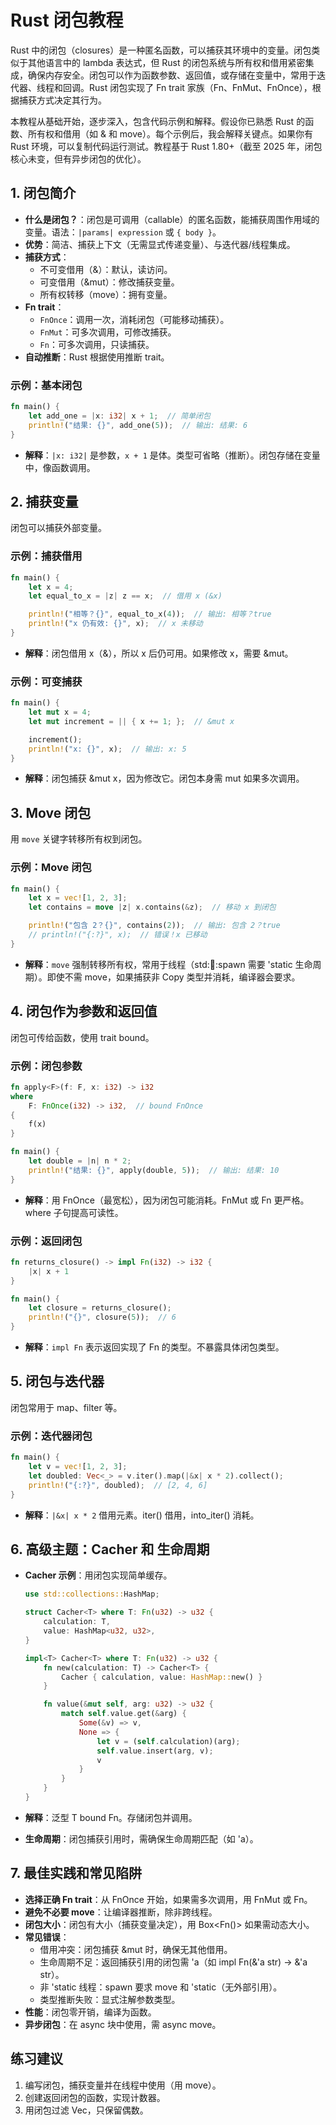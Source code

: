 # Rust 闭包教程

Rust 中的闭包（closures）是一种匿名函数，可以捕获其环境中的变量。闭包类似于其他语言中的 lambda 表达式，但 Rust 的闭包系统与所有权和借用紧密集成，确保内存安全。闭包可以作为函数参数、返回值，或存储在变量中，常用于迭代器、线程和回调。Rust 闭包实现了 Fn trait 家族（Fn、FnMut、FnOnce），根据捕获方式决定其行为。

本教程从基础开始，逐步深入，包含代码示例和解释。假设你已熟悉 Rust 的函数、所有权和借用（如 & 和 move）。每个示例后，我会解释关键点。如果你有 Rust 环境，可以复制代码运行测试。教程基于 Rust 1.80+（截至 2025 年，闭包核心未变，但有异步闭包的优化）。

## 1. 闭包简介

- **什么是闭包？**：闭包是可调用（callable）的匿名函数，能捕获周围作用域的变量。语法：`|params| expression` 或 `{ body }`。
- **优势**：简洁、捕获上下文（无需显式传递变量）、与迭代器/线程集成。
- **捕获方式**：
    - 不可变借用（&）：默认，读访问。
    - 可变借用（&mut）：修改捕获变量。
    - 所有权转移（move）：拥有变量。
- **Fn trait**：
    - `FnOnce`：调用一次，消耗闭包（可能移动捕获）。
    - `FnMut`：可多次调用，可修改捕获。
    - `Fn`：可多次调用，只读捕获。
- **自动推断**：Rust 根据使用推断 trait。

### 示例：基本闭包
```rust
fn main() {
    let add_one = |x: i32| x + 1;  // 简单闭包
    println!("结果: {}", add_one(5));  // 输出: 结果: 6
}
```

- **解释**：`|x: i32|` 是参数，`x + 1` 是体。类型可省略（推断）。闭包存储在变量中，像函数调用。

## 2. 捕获变量

闭包可以捕获外部变量。

### 示例：捕获借用
```rust
fn main() {
    let x = 4;
    let equal_to_x = |z| z == x;  // 借用 x (&x)

    println!("相等？{}", equal_to_x(4));  // 输出: 相等？true
    println!("x 仍有效: {}", x);  // x 未移动
}
```

- **解释**：闭包借用 x（&），所以 x 后仍可用。如果修改 x，需要 &mut。

### 示例：可变捕获
```rust
fn main() {
    let mut x = 4;
    let mut increment = || { x += 1; };  // &mut x

    increment();
    println!("x: {}", x);  // 输出: x: 5
}
```

- **解释**：闭包捕获 &mut x，因为修改它。闭包本身需 mut 如果多次调用。

## 3. Move 闭包

用 `move` 关键字转移所有权到闭包。

### 示例：Move 闭包
```rust
fn main() {
    let x = vec![1, 2, 3];
    let contains = move |z| x.contains(&z);  // 移动 x 到闭包

    println!("包含 2？{}", contains(2));  // 输出: 包含 2？true
    // println!("{:?}", x);  // 错误！x 已移动
}
```

- **解释**：`move` 强制转移所有权，常用于线程（std::thread::spawn 需要 'static 生命周期）。即使不需 move，如果捕获非 Copy 类型并消耗，编译器会要求。

## 4. 闭包作为参数和返回值

闭包可传给函数，使用 trait bound。

### 示例：闭包参数
```rust
fn apply<F>(f: F, x: i32) -> i32
where
    F: FnOnce(i32) -> i32,  // bound FnOnce
{
    f(x)
}

fn main() {
    let double = |n| n * 2;
    println!("结果: {}", apply(double, 5));  // 输出: 结果: 10
}
```

- **解释**：用 FnOnce（最宽松），因为闭包可能消耗。FnMut 或 Fn 更严格。where 子句提高可读性。

### 示例：返回闭包
```rust
fn returns_closure() -> impl Fn(i32) -> i32 {
    |x| x + 1
}

fn main() {
    let closure = returns_closure();
    println!("{}", closure(5));  // 6
}
```

- **解释**：`impl Fn` 表示返回实现了 Fn 的类型。不暴露具体闭包类型。

## 5. 闭包与迭代器

闭包常用于 map、filter 等。

### 示例：迭代器闭包
```rust
fn main() {
    let v = vec![1, 2, 3];
    let doubled: Vec<_> = v.iter().map(|&x| x * 2).collect();
    println!("{:?}", doubled);  // [2, 4, 6]
}
```

- **解释**：`|&x| x * 2` 借用元素。iter() 借用，into_iter() 消耗。

## 6. 高级主题：Cacher 和 生命周期

- **Cacher 示例**：用闭包实现简单缓存。
  ```rust
  use std::collections::HashMap;

  struct Cacher<T> where T: Fn(u32) -> u32 {
      calculation: T,
      value: HashMap<u32, u32>,
  }

  impl<T> Cacher<T> where T: Fn(u32) -> u32 {
      fn new(calculation: T) -> Cacher<T> {
          Cacher { calculation, value: HashMap::new() }
      }

      fn value(&mut self, arg: u32) -> u32 {
          match self.value.get(&arg) {
              Some(&v) => v,
              None => {
                  let v = (self.calculation)(arg);
                  self.value.insert(arg, v);
                  v
              }
          }
      }
  }
  ```
- **解释**：泛型 T bound Fn。存储闭包并调用。

- **生命周期**：闭包捕获引用时，需确保生命周期匹配（如 'a）。

## 7. 最佳实践和常见陷阱

- **选择正确 Fn trait**：从 FnOnce 开始，如果需多次调用，用 FnMut 或 Fn。
- **避免不必要 move**：让编译器推断，除非跨线程。
- **闭包大小**：闭包有大小（捕获变量决定），用 Box<Fn()> 如果需动态大小。
- **常见错误**：
    - 借用冲突：闭包捕获 &mut 时，确保无其他借用。
    - 生命周期不足：返回捕获引用的闭包需 'a（如 impl Fn(&'a str) -> &'a str）。
    - 非 'static 线程：spawn 要求 move 和 'static（无外部引用）。
    - 类型推断失败：显式注解参数类型。
- **性能**：闭包零开销，编译为函数。
- **异步闭包**：在 async 块中使用，需 async move。

## 练习建议
1. 编写闭包，捕获变量并在线程中使用（用 move）。
2. 创建返回闭包的函数，实现计数器。
3. 用闭包过滤 Vec，只保留偶数。
